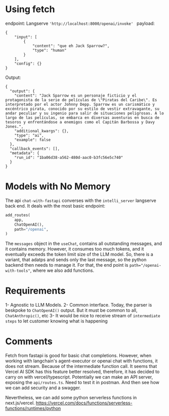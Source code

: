 # Using fetch

endpoint:
Langserve
`'http://localhost:8000/openai/invoke' `
payload:
```
{
    "input": [
        {
            "content": "que eh Jack Sparrow?",
            "type": "human"
        }
    ],
    "config": {}
}
```
Output: 
```
{
  "output": {
    "content": "Jack Sparrow es un personaje ficticio y el protagonista de la serie de películas de \"Piratas del Caribe\". Es interpretado por el actor Johnny Depp. Sparrow es un carismático y excéntrico pirata, conocido por su estilo de vestir extravagante, su andar peculiar y su ingenio para salir de situaciones peligrosas. A lo largo de las películas, se embarca en diversas aventuras en busca de tesoros y enfrentándose a enemigos como el Capitán Barbossa y Davy Jones.",
    "additional_kwargs": {},
    "type": "ai",
    "example": false
  },
  "callback_events": [],
  "metadata": {
    "run_id": "1ba06d38-a562-480d-aac0-b3fc56e5c740"
  }
}
```

# Models with No Memory

The api `chat-with-fastapi` converses with the `intelli_server` langserve back end.
It deals with the most basic endpoint:

```python
add_routes(
    app,
    ChatOpenAI(),
    path="/openai",
)
```

The `messages` object in the `useChat`, contains all outstanding messages, and it contains memory. However, it consumes too much tokens, and it eventually exceeds the token limit size of the LLM model. 
So, there is a variant, that adatps and sends only the last message, so the python backend then needs to manage it. For that, the end point is `path="/openai-with-tools"`, where we also add functions.

# Requirements


1- Agnostic to LLM Models. 
2- Common interface. Today, the parser is beskpoke to `ChatOpenAI()` output. But it must be common to all, `ChatAnthropic()`, etc
3- It would be nice to receive stream of `intermediate steps` to let customer knowing what is happening

# Comments

Fetch from fastapi is good for basic chat completions. However, when working with langchain's agent-executor or openai chat with functions, it does not stream. Because of the intermediate function call.
It seems that Vercel AI SDK has this feature better resolved, therefore, it has decided to carry on with vercel/typescript.
Potentially we can make an API server, exposing the `api/routes.ts`. Need to test it in postman. And then see how we can add security and a swagger.

Nevertheless, we can add some python serverless functions in next.js/vercel.
https://vercel.com/docs/functions/serverless-functions/runtimes/python